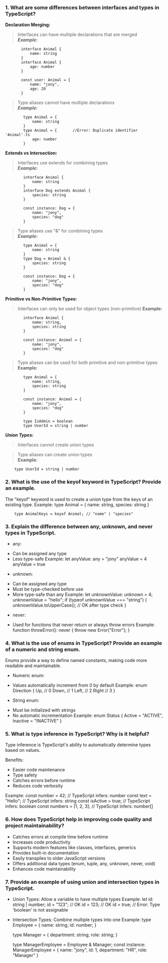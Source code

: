 ### 1. What are some differences between interfaces and types in TypeScript?

**Declaration Merging:**
> Interfaces can have multiple declarations that are merged  
***Example:***
```
       interface Animal {
           name: string
       }
       interface Animal {
           age: number
       }
       
       const user: Animal = {
           name: "jony",
           age: 20
       }
```

> Type aliases cannot have multiple declarations  
***Example:***
```
        type Animal = {
            name: string
        }
        type Animal = {       //Error: Duplicate identifier 'Animal'.ts
            age: number
        }
```
**Extends vs Intersection:**
> Interfaces use extends for combining types  
***Example:***
```
        interface Animal {
            name: string
        }
        interface Dog extends Animal {
            species: string
        }

        const instance: Dog = {
            name: "jony", 
            species: "dog"
        }
```
> Type aliases use "&" for combining types  
***Example:***
```
        type Animal = {
            name: string
        }
        type Dog = Animal & {
            species: string
        }

        const instance: Dog = {
            name: "jony",
            species: "dog"
        }
```
**Primitive vs Non-Primitive Types:**
> Interfaces can only be used for object types (non-primitive)
**Example:**
```
        interface Animal {
            name: string,
            species: string
        }

        const instance: Animal = {
            name: "jony",
            species: "dog"
        }
```
> Type aliases can be used for both primitive and non-primitive types  
**Example:**
```
        type Animal = {
            name: string,
            species: string
        }

        const instance: Animal = {
            name: "jony",
            species: "dog"
        }

        type IsAdmin = boolean
        type UserId = string | number
```
***Union Types:***
> Interfaces cannot create union types

> Type aliases can create union types  
**Example:**
```
    type UserId = string | number
```
        

### 2. What is the use of the keyof keyword in TypeScript? Provide an example.
The "keyof" keyword is used to create a union type from the keys of an existing type.
Example:
        type Animal = {
            name: string,
            species: string
        }

        type AnimalKeys = keyof Animal; // "name" | "species"

### 3. Explain the difference between any, unknown, and never types in TypeScript.

* any:
- Can be assigned any type
- Less type-safe
Example:
        let anyValue: any = "jony"
        anyValue = 4
        anyValue = true

* unknown:
- Can be assigned any type
- Must be type-checked before use
- More type-safe than any
Example:
        let unknownValue: unknown = 4;
        unknownValue = "hello"; 
        if (typeof unknownValue === "string") {
            unknownValue.toUpperCase(); // OK after type check
        }

* never:
- Used for functions that never return or always throw errors
Example:
        function throwError(): never {
            throw new Error("Error");
        }


### 4. What is the use of enums in TypeScript? Provide an example of a numeric and string enum.
Enums provide a way to define named constants, making code more readable and maintainable.

* Numeric enum:
- Values automatically increment from 0 by default
Example:
        enum Direction {
            Up,    // 0
            Down,  // 1
            Left,  // 2
            Right  // 3
        }

* String enum:
- Must be initialized with strings
- No automatic incrementation
Example:
        enum Status {
            Active = "ACTIVE",
            Inactive = "INACTIVE"
        }


### 5. What is type inference in TypeScript? Why is it helpful?
Type inference is TypeScript's ability to automatically determine types based on values.

Benefits:
- Easier code maintenance
- Type safety
- Catches errors before runtime
- Reduces code verbosity

Example:
        const number = 42;          // TypeScript infers: number
        const text = "Hello";       // TypeScript infers: string
        const isActive = true;      // TypeScript infers: boolean
        const numbers = [1, 2, 3];  // TypeScript infers: number[]


### 6. How does TypeScript help in improving code quality and project maintainability?
- Catches errors at compile time before runtime
- Increases code productivity
- Supports modern features like classes, interfaces, generics
- Provides built-in documentation
- Easily transpiles to older JavaScript versions
- Offers additional data types (enum, tuple, any, unknown, never, void)
- Enhances code maintainability


### 7. Provide an example of using union and intersection types in TypeScript.

* Union Types: Allow a variable to have multiple types
Example:
    let id: string | number;
    id = "123";    // OK
    id = 123;      // OK
    id = true;     // Error: Type 'boolean' is not assignable

* Intersection Types: Combine multiple types into one
Example:
    type Employee = {
        name: string;
        id: number;
    }
   
    type Manager = {
        department: string;
        role: string;
    }
   
    type ManagerEmployee = Employee & Manager;
    const instance: ManagerEmployee = {
        name: "jony",
        id: 1,
        department: "HR",
        role: "Manager"
    }
